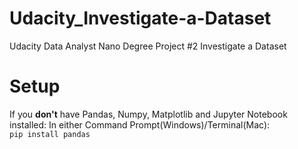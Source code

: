 # Udacity_Investigate-a-Dataset
Udacity Data Analyst Nano Degree Project #2 Investigate a Dataset
# Setup 
If you **don't** have Pandas, Numpy, Matplotlib and Jupyter Notebook installed: 
In either Command Prompt(Windows)/Terminal(Mac): \
`pip install pandas` 
